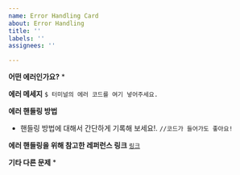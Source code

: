 ```yaml
---
name: Error Handling Card
about: Error Handling
title: ''
labels: ''
assignees: ''

---
```


**어떤 에러인가요?**
*

**에러 메세지**
`$ 터미널의 에러 코드를 여기 넣어주세요.`

**에러 핸들링 방법**
* 핸들링 방법에 대해서 간단하게 기록해 보세요!.
`//코드가 들어가도 좋아요!`

**에러 핸들링을 위해 참고한 레퍼런스 링크**
[`링크`](url)

**기타 다른 문제**
*

